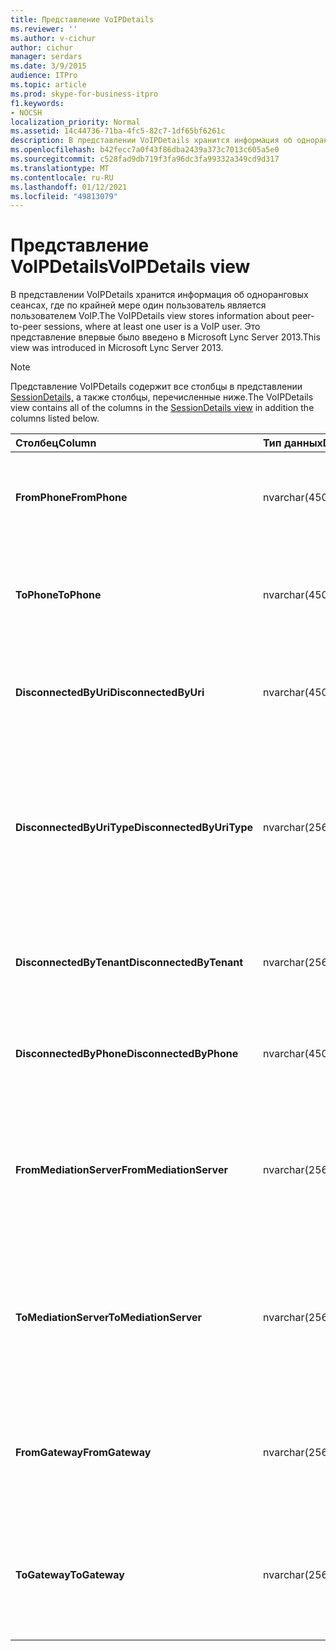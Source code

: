 ```yaml
---
title: Представление VoIPDetails
ms.reviewer: ''
ms.author: v-cichur
author: cichur
manager: serdars
ms.date: 3/9/2015
audience: ITPro
ms.topic: article
ms.prod: skype-for-business-itpro
f1.keywords:
- NOCSH
localization_priority: Normal
ms.assetid: 14c44736-71ba-4fc5-82c7-1df65bf6261c
description: В представлении VoIPDetails хранится информация об одноранговых сеансах, где по крайней мере один пользователь является пользователем VoIP. Это представление впервые было введено в Microsoft Lync Server 2013.
ms.openlocfilehash: b42fecc7a0f43f86dba2439a373c7013c605a5e0
ms.sourcegitcommit: c528fad9db719f3fa96dc3fa99332a349cd9d317
ms.translationtype: MT
ms.contentlocale: ru-RU
ms.lasthandoff: 01/12/2021
ms.locfileid: "49813079"
---
```

# <a name="voipdetails-view"></a><span data-ttu-id="a73a2-104">Представление VoIPDetails</span><span class="sxs-lookup"><span data-stu-id="a73a2-104">VoIPDetails view</span></span>
 
<span data-ttu-id="a73a2-105">В представлении VoIPDetails хранится информация об одноранговых сеансах, где по крайней мере один пользователь является пользователем VoIP.</span><span class="sxs-lookup"><span data-stu-id="a73a2-105">The VoIPDetails view stores information about peer-to-peer sessions, where at least one user is a VoIP user.</span></span> <span data-ttu-id="a73a2-106">Это представление впервые было введено в Microsoft Lync Server 2013.</span><span class="sxs-lookup"><span data-stu-id="a73a2-106">This view was introduced in Microsoft Lync Server 2013.</span></span>
  
> [!NOTE]
> <span data-ttu-id="a73a2-107">Представление VoIPDetails содержит все столбцы в представлении [SessionDetails,](sessiondetails-0.md) а также столбцы, перечисленные ниже.</span><span class="sxs-lookup"><span data-stu-id="a73a2-107">The VoIPDetails view contains all of the columns in the [SessionDetails view](sessiondetails-0.md) in addition the columns listed below.</span></span>
  
|<span data-ttu-id="a73a2-108">**Столбец**</span><span class="sxs-lookup"><span data-stu-id="a73a2-108">**Column**</span></span>|<span data-ttu-id="a73a2-109">**Тип данных**</span><span class="sxs-lookup"><span data-stu-id="a73a2-109">**Data Type**</span></span>|<span data-ttu-id="a73a2-110">**Details**</span><span class="sxs-lookup"><span data-stu-id="a73a2-110">**Details**</span></span>|
|:-----|:-----|:-----|
|<span data-ttu-id="a73a2-111">**FromPhone**</span><span class="sxs-lookup"><span data-stu-id="a73a2-111">**FromPhone**</span></span> <br/> |<span data-ttu-id="a73a2-112">nvarchar(450)</span><span class="sxs-lookup"><span data-stu-id="a73a2-112">nvarchar(450)</span></span>  <br/> |<span data-ttu-id="a73a2-113">URI телефона пользователя, занявшего сеанс.</span><span class="sxs-lookup"><span data-stu-id="a73a2-113">Phone URI of the user who started the session.</span></span>  <br/> |
|<span data-ttu-id="a73a2-114">**ToPhone**</span><span class="sxs-lookup"><span data-stu-id="a73a2-114">**ToPhone**</span></span> <br/> |<span data-ttu-id="a73a2-115">nvarchar(450)</span><span class="sxs-lookup"><span data-stu-id="a73a2-115">nvarchar(450)</span></span>  <br/> |<span data-ttu-id="a73a2-116">URI телефона пользователя, который присоединился к сеансу.</span><span class="sxs-lookup"><span data-stu-id="a73a2-116">Phone URI of the user who joined the session.</span></span>  <br/> |
|<span data-ttu-id="a73a2-117">**DisconnectedByUri**</span><span class="sxs-lookup"><span data-stu-id="a73a2-117">**DisconnectedByUri**</span></span> <br/> |<span data-ttu-id="a73a2-118">nvarchar(450)</span><span class="sxs-lookup"><span data-stu-id="a73a2-118">nvarchar(450)</span></span>  <br/> |<span data-ttu-id="a73a2-119">URI пользователя, отключившего сеанс.</span><span class="sxs-lookup"><span data-stu-id="a73a2-119">URI of the user who disconnected the session.</span></span>  <br/> |
|<span data-ttu-id="a73a2-120">**DisconnectedByUriType**</span><span class="sxs-lookup"><span data-stu-id="a73a2-120">**DisconnectedByUriType**</span></span> <br/> |<span data-ttu-id="a73a2-121">nvarchar(256)</span><span class="sxs-lookup"><span data-stu-id="a73a2-121">nvarchar(256)</span></span>  <br/> |<span data-ttu-id="a73a2-122">Тип URI пользователя, отключившего сеанс.</span><span class="sxs-lookup"><span data-stu-id="a73a2-122">Type of URI of the user who disconnected the session.</span></span> <span data-ttu-id="a73a2-123">Дополнительные сведения см. в таблице [UriTypes.](uritypes.md)</span><span class="sxs-lookup"><span data-stu-id="a73a2-123">See the [UriTypes table](uritypes.md) for more information.</span></span> <br/> |
|<span data-ttu-id="a73a2-124">**DisconnectedByTenant**</span><span class="sxs-lookup"><span data-stu-id="a73a2-124">**DisconnectedByTenant**</span></span> <br/> |<span data-ttu-id="a73a2-125">nvarchar(256)</span><span class="sxs-lookup"><span data-stu-id="a73a2-125">nvarchar(256)</span></span>  <br/> |<span data-ttu-id="a73a2-126">Клиент пользователя, отключившего сеанс.</span><span class="sxs-lookup"><span data-stu-id="a73a2-126">Tenant of the user who disconnected the session.</span></span>  <br/> |
|<span data-ttu-id="a73a2-127">**DisconnectedByPhone**</span><span class="sxs-lookup"><span data-stu-id="a73a2-127">**DisconnectedByPhone**</span></span> <br/> |<span data-ttu-id="a73a2-128">nvarchar(450)</span><span class="sxs-lookup"><span data-stu-id="a73a2-128">nvarchar(450)</span></span>  <br/> |<span data-ttu-id="a73a2-129">URI телефона пользователя, отключившего сеанс.</span><span class="sxs-lookup"><span data-stu-id="a73a2-129">Phone URI of the user who disconnected the session.</span></span>  <br/> |
|<span data-ttu-id="a73a2-130">**FromMediationServer**</span><span class="sxs-lookup"><span data-stu-id="a73a2-130">**FromMediationServer**</span></span> <br/> |<span data-ttu-id="a73a2-131">nvarchar(256)</span><span class="sxs-lookup"><span data-stu-id="a73a2-131">nvarchar(256)</span></span>  <br/> |<span data-ttu-id="a73a2-132">Сервер-посредник, используемый пользователем, который запустил сеанс.</span><span class="sxs-lookup"><span data-stu-id="a73a2-132">Mediation Server used by the user who started the session.</span></span>  <br/> |
|<span data-ttu-id="a73a2-133">**ToMediationServer**</span><span class="sxs-lookup"><span data-stu-id="a73a2-133">**ToMediationServer**</span></span> <br/> |<span data-ttu-id="a73a2-134">nvarchar(256)</span><span class="sxs-lookup"><span data-stu-id="a73a2-134">nvarchar(256)</span></span>  <br/> |<span data-ttu-id="a73a2-135">Сервер-посредник, используемый пользователем, который присоединился к сеансу.</span><span class="sxs-lookup"><span data-stu-id="a73a2-135">Mediation Server used by the user who joined the session.</span></span>  <br/> |
|<span data-ttu-id="a73a2-136">**FromGateway**</span><span class="sxs-lookup"><span data-stu-id="a73a2-136">**FromGateway**</span></span> <br/> |<span data-ttu-id="a73a2-137">nvarchar(256)</span><span class="sxs-lookup"><span data-stu-id="a73a2-137">nvarchar(256)</span></span>  <br/> |<span data-ttu-id="a73a2-138">Шлюз, используемый пользователем, который запустил сеанс.</span><span class="sxs-lookup"><span data-stu-id="a73a2-138">Gateway used by the user who started the session.</span></span>  <br/> |
|<span data-ttu-id="a73a2-139">**ToGateway**</span><span class="sxs-lookup"><span data-stu-id="a73a2-139">**ToGateway**</span></span> <br/> |<span data-ttu-id="a73a2-140">nvarchar(256)</span><span class="sxs-lookup"><span data-stu-id="a73a2-140">nvarchar(256)</span></span>  <br/> |<span data-ttu-id="a73a2-141">Шлюз, используемый пользователем, который присоединился к сеансу.</span><span class="sxs-lookup"><span data-stu-id="a73a2-141">Gateway used by the user who joined the session.</span></span>  <br/> |
   

